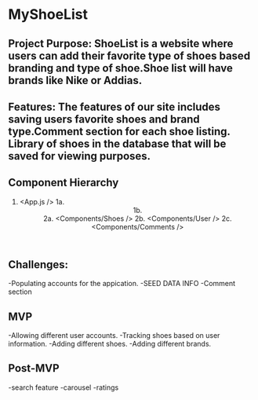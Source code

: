 # MyShoeList
## Project Purpose: ShoeList is a website where users can add their favorite type of shoes based branding and type of shoe.Shoe list will have brands like Nike or Addias.

## Features: The features of our site includes saving users favorite shoes and brand type.Comment section for each shoe listing. Library of shoes in the database  that will be saved for viewing purposes. 

## Component Hierarchy
1. <App.js />
1a. <Header>
1b. <Footer>
2a. <Components/Shoes />
2b. <Components/User />
2c. <Components/Comments />
  
  
  ## Challenges: 
-Populating accounts for the appication.
-SEED DATA INFO
-Comment section 


## MVP 
-Allowing different user accounts.
-Tracking shoes based on user information.
-Adding different shoes.
-Adding different brands.

## Post-MVP 
-search feature
-carousel
-ratings 
